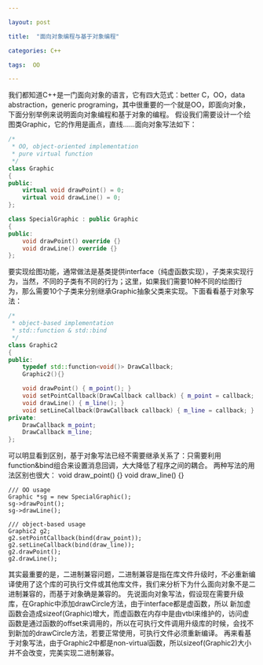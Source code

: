 ```yaml
---

layout: post

title:  "面向对象编程与基于对象编程"

categories: C++

tags:  OO

---
```

我们都知道C++是一门面向对象的语言，它有四大范式：better C，OO，data abstraction，generic programing，其中很重要的一个就是OO，即面向对象，下面分别举例来说明面向对象编程和基于对象的编程。
假设我们需要设计一个绘图类Graphic，它的作用是画点，直线……面向对象写法如下：
``` C++
/*
 * OO, object-oriented implementation
 * pure virtual function
 */
class Graphic
{
public:
    virtual void drawPoint() = 0;
    virtual void drawLine() = 0;
};

class SpecialGraphic : public Graphic
{
public:
    void drawPoint() override {}
    void drawLine() override {}
};
```

要实现绘图功能，通常做法是基类提供interface（纯虚函数实现），子类来实现行为，当然，不同的子类有不同的行为；这里，如果我们需要10种不同的绘图行为，那么需要10个子类来分别继承Graphic抽象父类来实现。下面看看基于对象写法：
``` C++
/*
 * object-based implementation
 * std::function & std::bind
 */
class Graphic2
{
public:
    typedef std::function<void()> DrawCallback;
    Graphic2(){}

    void drawPoint() { m_point(); }
    void setPointCallback(DrawCallback callback) { m_point = callback; }
    void drawLine() { m_line(); }
    void setLineCallback(DrawCallback callback) { m_line = callback; }
private:
    DrawCallback m_point;
    DrawCallback m_line;
};
```
可以明显看到区别，基于对象写法已经不需要继承关系了：只需要利用function&bind组合来设置消息回调，大大降低了程序之间的耦合。
两种写法的用法区别也很大：
void draw_point() {}
void draw_line() {}


    /// OO usage
    Graphic *sg = new SpecialGraphic();
    sg->drawPoint();
    sg->drawLine();

    /// object-based usage
    Graphic2 g2;
    g2.setPointCallback(bind(draw_point));
    g2.setLineCallback(bind(draw_line));
    g2.drawPoint();
    g2.drawLine();
其实最重要的是，二进制兼容问题，二进制兼容是指在库文件升级时，不必重新编译使用了这个库的可执行文件或其他库文件，我们来分析下为什么面向对象不是二进制兼容的，而基于对象确是兼容的。
先说面向对象写法，假设现在需要升级库，在Graphic中添加drawCircle方法，由于interface都是虚函数，所以 新加虚函数会造成sizeof(Graphic)增大，而虚函数在内存中是由vtbl来维护的，访问虚函数是通过函数的offset来调用的，所以在可执行文件调用升级库的时候，会找不到新加的drawCircle方法，若要正常使用，可执行文件必须重新编译。
再来看基于对象写法，由于Graphic2中都是non-virtual函数，所以sizeof(Graphic2)大小并不会改变，完美实现二进制兼容。

